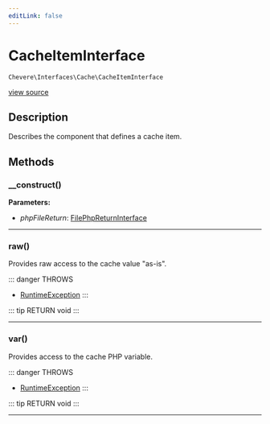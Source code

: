 ```yaml
---
editLink: false
---
```


# CacheItemInterface

`Chevere\Interfaces\Cache\CacheItemInterface`

[view source](https://github.com/chevere/chevere/blob/master/src/Chevere/Interfaces/Cache/CacheItemInterface.php)

## Description

Describes the component that defines a cache item.

## Methods

### __construct()

**Parameters:**

- *phpFileReturn*: [FilePhpReturnInterface](../Filesystem/FilePhpReturnInterface.md)

---

### raw()

Provides raw access to the cache value "as-is".

::: danger THROWS
- [RuntimeException](../../Exceptions/Core/RuntimeException.md) 
:::

::: tip RETURN
void
:::

---

### var()

Provides access to the cache PHP variable.

::: danger THROWS
- [RuntimeException](../../Exceptions/Core/RuntimeException.md) 
:::

::: tip RETURN
void
:::

---
